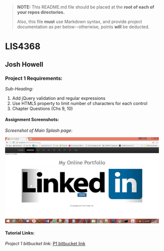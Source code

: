 > **NOTE:** This README.md file should be placed at the **root of each of your repos directories.**
>
>Also, this file **must** use Markdown syntax, and provide project documentation as per below--otherwise, points **will** be deducted.
>

# LIS4368

## Josh Howell

### Project 1 Requirements:

*Sub-Heading:*

1. Add jQuery validation and regular expressions
2. Use HTML5 property to limit number of characters for each control
3. Chapter Questions (Chs 9, 10)


#### Assignment Screenshots:

*Screenshot of Main Splash page*:

![P1 Splash Page Screenshot](../img/splash.png)



#### Tutorial Links:

*Project 1 bitbucket link:*
[P1 bitbucket link](https://bitbucket.org/jch10g/lis4368 "bitbucket link")


